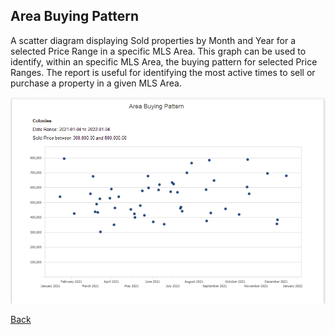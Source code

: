 ## Area Buying Pattern

A scatter diagram displaying Sold properties by Month and Year for a selected Price Range in a specific MLS Area. This graph can be used to identify, within an specific MLS Area, the buying pattern for selected Price Ranges. The report is useful for identifying the most active times to sell or purchase a property in a given MLS Area.

![area_buying_pattern](../../images/reda_rpt_area_buying_pattern.PNG)

[Back](../report-types.md)
